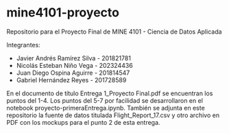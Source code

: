 # mine4101-proyecto
Repositorio para el Proyecto Final de MINE 4101 - Ciencia de Datos Aplicada

Integrantes:
* Javier Andrés Ramírez Silva - 201821781
* Nicolás Esteban Niño Vega - 202324436
* Juan Diego Ospina Aguirre - 201814547
* Gabriel Hernández Reyes - 201728589

En el documento de título Entrega 1_Proyecto Final.pdf se encuentran los puntos del 1-4. Los puntos del 5-7 por facilidad se desarrollaron en el notebook proyecto-primeraEntrega.ipynb. También se adjunta en este repositorio la fuente de datos titulada Flight_Report_17.csv y otro archivo en PDF con los mockups para el punto 2 de esta entrega.

